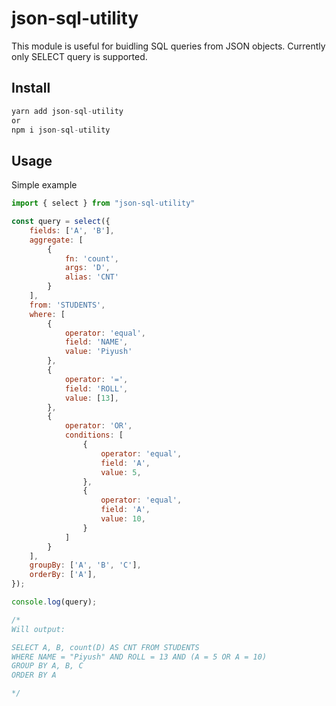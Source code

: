 # json-sql-utility

This module is useful for buidling SQL queries from JSON objects.
Currently only SELECT query is supported.

## Install
```javascript
yarn add json-sql-utility
or
npm i json-sql-utility
```

## Usage
Simple example

```javascript
import { select } from "json-sql-utility"

const query = select({
    fields: ['A', 'B'],
    aggregate: [ 
        {
            fn: 'count',
            args: 'D',
            alias: 'CNT'
        }
    ],
    from: 'STUDENTS',
    where: [
        {
            operator: 'equal',
            field: 'NAME',
            value: 'Piyush'
        },
        {
            operator: '=',
            field: 'ROLL',
            value: [13],
        },
        {
            operator: 'OR',
            conditions: [
                {
                    operator: 'equal',
                    field: 'A',
                    value: 5,
                },
                {
                    operator: 'equal',
                    field: 'A',
                    value: 10,
                }
            ]
        }
    ],
    groupBy: ['A', 'B', 'C'],
    orderBy: ['A'],
});

console.log(query);

/*
Will output:

SELECT A, B, count(D) AS CNT FROM STUDENTS
WHERE NAME = "Piyush" AND ROLL = 13 AND (A = 5 OR A = 10)
GROUP BY A, B, C
ORDER BY A

*/
```